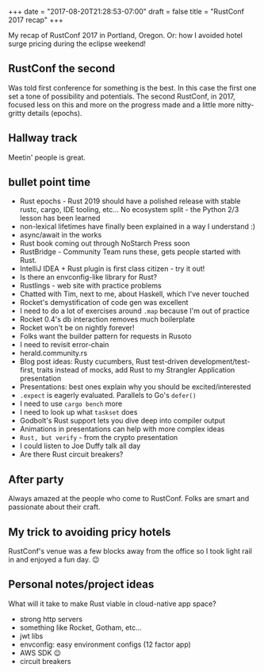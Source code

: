 +++
date = "2017-08-20T21:28:53-07:00"
draft = false
title = "RustConf 2017 recap"
+++

My recap of RustConf 2017 in Portland, Oregon.  Or: how I avoided hotel surge pricing during the eclipse weekend!

<!--more-->

## RustConf the second

Was told first conference for something is the best.  In this case the first one set a tone of possibility and potentials.  The second RustConf, in 2017, focused less on this and more on the progress made and a little more nitty-gritty details (epochs).

## Hallway track

Meetin' people is great.

## bullet point time

* Rust epochs - Rust 2019 should have a polished release with stable rustc, cargo, IDE tooling, etc... No ecosystem split - the Python 2/3 lesson has been learned
* non-lexical lifetimes have finally been explained in a way I understand :)
* async/await in the works
* Rust book coming out through NoStarch Press soon
* RustBridge - Community Team runs these, gets people started with Rust.
* IntelliJ IDEA + Rust plugin is first class citizen - try it out!
* Is there an envconfig-like library for Rust?
* Rustlings - web site with practice problems
* Chatted with Tim, next to me, about Haskell, which I've never touched
* Rocket's demystification of code gen was excellent
* I need to do a lot of exercises around `.map` because I'm out of practice
* Rocket 0.4's db interaction removes much boilerplate
* Rocket won't be on nightly forever!
* Folks want the builder pattern for requests in Rusoto
* I need to revisit error-chain
* herald.community.rs
* Blog post ideas: Rusty cucumbers, Rust test-driven development/test-first, traits instead of mocks, add Rust to my Strangler Application presentation
* Presentations: best ones explain why you should be excited/interested
* `.expect` is eagerly evaluated.  Parallels to Go's `defer()`
* I need to use `cargo bench` more
* I need to look up what `taskset` does
* Godbolt's Rust support lets you dive deep into compiler output
* Animations in presentations can help with more complex ideas
* `Rust, but verify` - from the crypto presentation
* I could listen to Joe Duffy talk all day
* Are there Rust circuit breakers?

## After party

Always amazed at the people who come to RustConf.  Folks are smart and passionate about their craft.

## My trick to avoiding pricy hotels

RustConf's venue was a few blocks away from the office so I took light rail in and enjoyed a fun day. 😉

## Personal notes/project ideas

What will it take to make Rust viable in cloud-native app space?

* strong http servers
* something like Rocket, Gotham, etc...
* jwt libs
* envconfig: easy environment configs (12 factor app)
* AWS SDK 😉
* circuit breakers